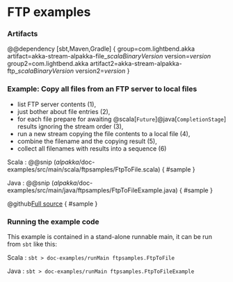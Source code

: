# FTP examples

### Artifacts

@@dependency [sbt,Maven,Gradle] {
  group=com.lightbend.akka
  artifact=akka-stream-alpakka-file_$scalaBinaryVersion$
  version=$version$
  group2=com.lightbend.akka
  artifact2=akka-stream-alpakka-ftp_$scalaBinaryVersion$
  version2=$version$
}

### Example: Copy all files from an FTP server to local files

- list FTP server contents (1),
- just bother about file entries (2),
- for each file prepare for awaiting @scala[`Future`]@java[`CompletionStage`] results ignoring the stream order (3),
- run a new stream copying the file contents to a local file (4),
- combine the filename and the copying result (5),
- collect all filenames with results into a sequence (6)

Scala
: @@snip ($alpakka$/doc-examples/src/main/scala/ftpsamples/FtpToFile.scala) { #sample }

Java
: @@snip ($alpakka$/doc-examples/src/main/java/ftpsamples/FtpToFileExample.java) { #sample }

@github[Full source](/doc-examples/src/main/scala/ftpsamples/FtpToFile.scala) { #sample }


### Running the example code

This example is contained in a stand-alone runnable main, it can be run
 from `sbt` like this:
 

Scala
:   ```
    sbt
    > doc-examples/runMain ftpsamples.FtpToFile
    ```

Java
:   ```
    sbt
    > doc-examples/runMain ftpsamples.FtpToFileExample
    ```
